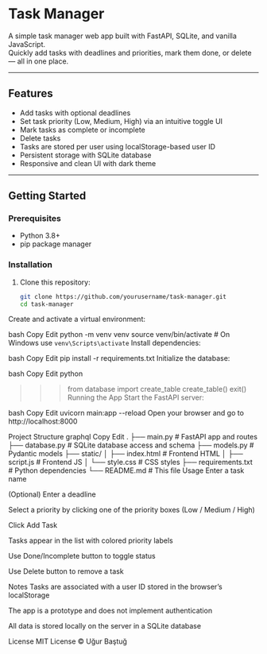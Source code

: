 # Task Manager

A simple task manager web app built with FastAPI, SQLite, and vanilla JavaScript.  
Quickly add tasks with deadlines and priorities, mark them done, or delete — all in one place.

---

## Features

- Add tasks with optional deadlines  
- Set task priority (Low, Medium, High) via an intuitive toggle UI  
- Mark tasks as complete or incomplete  
- Delete tasks  
- Tasks are stored per user using localStorage-based user ID  
- Persistent storage with SQLite database  
- Responsive and clean UI with dark theme  


---

## Getting Started

### Prerequisites

- Python 3.8+  
- pip package manager

### Installation

1. Clone this repository:

   ```bash
   git clone https://github.com/yourusername/task-manager.git
   cd task-manager
Create and activate a virtual environment:

bash
Copy
Edit
python -m venv venv
source venv/bin/activate  # On Windows use `venv\Scripts\activate`
Install dependencies:

bash
Copy
Edit
pip install -r requirements.txt
Initialize the database:

bash
Copy
Edit
python
>>> from database import create_table
>>> create_table()
>>> exit()
Running the App
Start the FastAPI server:

bash
Copy
Edit
uvicorn main:app --reload
Open your browser and go to http://localhost:8000

Project Structure
graphql
Copy
Edit
.
├── main.py           # FastAPI app and routes
├── database.py       # SQLite database access and schema
├── models.py         # Pydantic models
├── static/
│   ├── index.html    # Frontend HTML
│   ├── script.js     # Frontend JS
│   └── style.css     # CSS styles
├── requirements.txt  # Python dependencies
└── README.md         # This file
Usage
Enter a task name

(Optional) Enter a deadline

Select a priority by clicking one of the priority boxes (Low / Medium / High)

Click Add Task

Tasks appear in the list with colored priority labels

Use Done/Incomplete button to toggle status

Use Delete button to remove a task

Notes
Tasks are associated with a user ID stored in the browser’s localStorage

The app is a prototype and does not implement authentication

All data is stored locally on the server in a SQLite database

License
MIT License © Uğur Baştuğ
